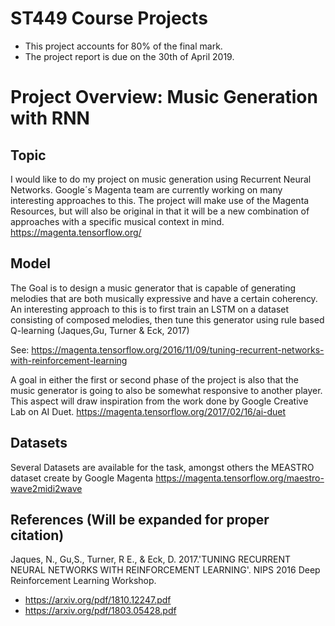 # ST449 Course Projects

- This project accounts for 80% of the final mark.
- The project report is due on the 30th of April 2019.  

# Project Overview: Music Generation with RNN

## Topic

I would like to do my project on music generation using Recurrent Neural Networks. 
Google´s Magenta team are currently working on many interesting approaches to this. The project will make use of the Magenta Resources, but will also be original in that it will be a new combination of approaches with a specific musical context in mind. 
https://magenta.tensorflow.org/

## Model 

The Goal is to design a music generator that is capable of generating melodies that are both musically expressive 
and have a certain coherency. An interesting approach to this is to first train an LSTM on a dataset consisting of composed melodies, then tune this generator using rule based Q-learning (Jaques,Gu, Turner & Eck, 2017)

See: https://magenta.tensorflow.org/2016/11/09/tuning-recurrent-networks-with-reinforcement-learning

A goal in either the first or second phase of the project is also that the music generator is going to also be somewhat responsive to another player. This aspect will draw inspiration from the work done by Google Creative Lab on AI Duet. 
https://magenta.tensorflow.org/2017/02/16/ai-duet

## Datasets 

Several Datasets are available for the task, amongst others the MEASTRO dataset create by Google Magenta
https://magenta.tensorflow.org/maestro-wave2midi2wave


## References (Will be expanded for proper citation)
Jaques, N., Gu,S., Turner, R E., & Eck, D. 2017.'TUNING RECURRENT NEURAL NETWORKS WITH REINFORCEMENT LEARNING'.  NIPS 2016 Deep Reinforcement Learning Workshop.

-  https://arxiv.org/pdf/1810.12247.pdf
- https://arxiv.org/pdf/1803.05428.pdf
